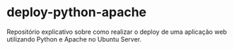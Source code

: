 # deploy-python-apache
Repositório explicativo sobre como realizar o deploy de uma aplicação web utilizando Python e Apache no Ubuntu Server.
